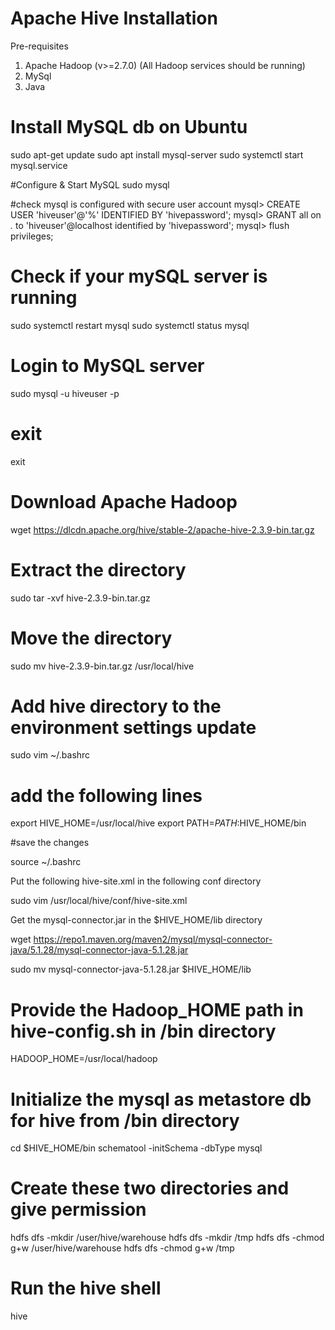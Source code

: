 # Apache Hive Installation

Pre-requisites 
1. Apache Hadoop (v>=2.7.0) (All Hadoop services should be running)
2. MySql
3. Java

# Install MySQL db on Ubuntu 

sudo apt-get update
sudo apt install mysql-server
sudo systemctl start mysql.service

#Configure & Start MySQL 
sudo mysql

#check mysql is configured with secure user account
mysql> CREATE USER 'hiveuser'@'%' IDENTIFIED BY 'hivepassword'; 
mysql> GRANT all on *.* to 'hiveuser'@localhost identified by 'hivepassword';
mysql>  flush privileges;

# Check if your mySQL server is running 

sudo systemctl restart mysql
sudo systemctl status mysql

# Login to MySQL server

sudo mysql -u hiveuser -p

# exit
exit

# Download Apache Hadoop 
wget https://dlcdn.apache.org/hive/stable-2/apache-hive-2.3.9-bin.tar.gz  


# Extract the directory 

sudo tar -xvf hive-2.3.9-bin.tar.gz 

# Move the directory 

sudo mv hive-2.3.9-bin.tar.gz /usr/local/hive 

# Add hive directory to the environment settings update 

sudo vim ~/.bashrc 

# add the following lines 

export HIVE_HOME=/usr/local/hive
export PATH=$PATH:$HIVE_HOME/bin

#save the changes 

source ~/.bashrc

Put the following hive-site.xml in the following conf directory 

sudo vim  /usr/local/hive/conf/hive-site.xml

Get the mysql-connector.jar in the $HIVE_HOME/lib directory 

wget https://repo1.maven.org/maven2/mysql/mysql-connector-java/5.1.28/mysql-connector-java-5.1.28.jar

sudo mv mysql-connector-java-5.1.28.jar $HIVE_HOME/lib

# Provide the Hadoop_HOME path in hive-config.sh in /bin directory 
HADOOP_HOME=/usr/local/hadoop

# Initialize the mysql as metastore db for hive from /bin directory
cd $HIVE_HOME/bin
schematool -initSchema -dbType mysql 

# Create these two directories and give permission

hdfs dfs -mkdir /user/hive/warehouse
hdfs dfs -mkdir /tmp
hdfs dfs -chmod g+w /user/hive/warehouse
hdfs dfs -chmod g+w /tmp


# Run the hive shell

hive 
